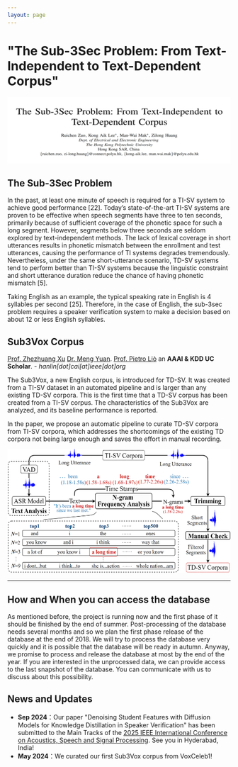 ```yaml
---
layout: page
---
```

# "The Sub-3Sec Problem: From Text-Independent to Text-Dependent Corpus"

<img src="https://github.com/slash1028/Sub3Vox/blob/main/Image/Paper_title.png" class="floatpic" width="600" height="150">

## The Sub-3Sec Problem

In the past, at least one minute of speech is required for a TI-SV system to achieve good performance [22]. Today’s state-of-the-art TI-SV systems are proven to be effective when speech segments have three to ten seconds, primarily because of sufficient coverage of the phonetic space for such a long segment. However, segments below three seconds are seldom explored by text-independent methods. The lack of lexical coverage in short utterances results in phonetic mismatch between the enrollment and test utterances, causing the performance of TI systems degrades tremendously. Nevertheless, under the same short-utterance scenario, TD-SV systems tend to perform better than TI-SV systems because the linguistic constraint and short utterance duration reduce the chance of having phonetic mismatch [5].

Taking English as an example, the typical speaking rate in English is 4 syllables per second [25]. Therefore, in the case of English, the sub-3sec problem requires a speaker verification system to make a decision based on about 12 or less English syllables.

## Sub3Vox Corpus

[Prof. Zhezhuang Xu](https://www.researchgate.net/profile/Zhezhuang-Xu) [Dr. Meng Yuan](https://www.researchgate.net/profile/Meng-Yuan-4). [Prof. Pietro Liò](https://www.cl.cam.ac.uk/~pl219/)  an **AAAI & KDD UC Scholar**. - *hanlin[dot]cai[at]ieee[dot]org*

 The Sub3Vox, a new English corpus, is introduced for TD-SV. It was created from a TI-SV dataset in an automated pipeline and is larger than any existing TD-SV corpora. This is the first time that a TD-SV corpus has been created from a TI-SV corpus. The characteristics of the Sub3Vox are analyzed, and its baseline performance is reported.

  In the paper, we propose an automatic pipeline to curate TD-SV corpora from TI-SV corpora, which addresses the shortcomings of the existing TD corpora not being large enough and saves the effort in manual recording.

<img src="https://github.com/slash1028/Sub3Vox/blob/main/Image/overall.png" class="floatpic" width="600" height="280">

---

## How and When you can access the database

As mentioned before, the project is running now and the first phase of it should be finished by the end of summer. Post-processing of the database needs several months and so we plan the first phase release of the database at the end of 2018. We will try to process the database very quickly and it is possible that the database will be ready in autumn. Anyway, we promise to process and release the database at most by the end of the year. If you are interested in the unprocessed data, we can provide access to the last snapshot of the database. You can communicate with us to discuss about this possibility.

## News and Updates

- **Sep 2024**：Our paper "Denoising Student Features with Diffusion Models for Knowledge Distillation in Speaker Verification" has been submitted to the Main Tracks of the [2025 IEEE International Conference on Acoustics, Speech and Signal Processing](https://2025.ieeeicassp.org/). See you in Hyderabad, India!
- **May 2024**：We curated our first Sub3Vox corpus from VoxCeleb1!
